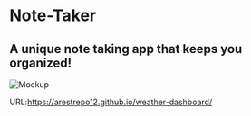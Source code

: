 # Note-Taker

## A unique note taking app that keeps you organized!

![Mockup](note.taker.JPG)

URL:https://arestrepo12.github.io/weather-dashboard/
